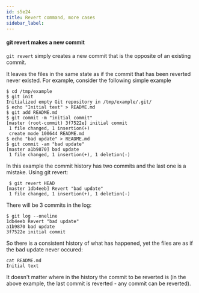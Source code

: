 ```yaml
---
id: s5e24
title: Revert command, more cases
sidebar_label:
---
```



#### git revert makes a new commit

`git revert` simply creates a new commit that is the opposite of an existing commit.

It leaves the files in the same state as if the commit that has been reverted never existed. For example, consider the following simple example

```
$ cd /tmp/example
$ git init
Initialized empty Git repository in /tmp/example/.git/
$ echo "Initial text" > README.md
$ git add README.md
$ git commit -m "initial commit"
[master (root-commit) 3f7522e] initial commit
 1 file changed, 1 insertion(+)
 create mode 100644 README.md
$ echo "bad update" > README.md
$ git commit -am "bad update"
[master a1b9870] bad update
 1 file changed, 1 insertion(+), 1 deletion(-)
 ```

 In this example the commit history has two commits and the last one is a mistake. Using git revert:

```
 $ git revert HEAD
[master 1db4eeb] Revert "bad update"
 1 file changed, 1 insertion(+), 1 deletion(-)
 ```

There will be 3 commits in the log:

```
$ git log --oneline
1db4eeb Revert "bad update"
a1b9870 bad update
3f7522e initial commit
```
So there is a consistent history of what has happened, yet the files are as if the bad update never occured:
```
cat README.md
Initial text
```

It doesn't matter where in the history the commit to be reverted is (in the above example, the last commit is reverted - any commit can be reverted).
